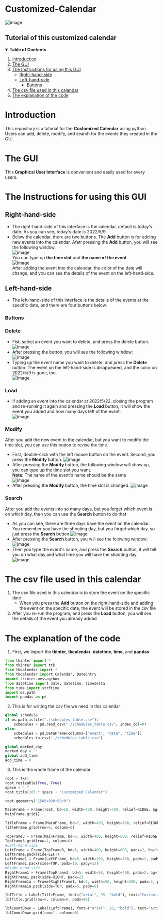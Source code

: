 # Customized-Calendar  
![image](https://user-images.githubusercontent.com/89577799/167335469-d17a9fae-d4cc-44aa-bcde-8d871bd006c7.png)
## Tutorial of this customized calendar
<details open="open">
  <summary><b>Table of Contents</b></summary>
  <ol>
    <li>
      <a href="#introduction">Introduction</a>
    </li>
    <li>
      <a href="#the-gui">The GUI</a> 
    </li>
    <li>
      <a href="#the-instructions-for-using-this-GUI">The Instructions for using this GUI</a>
      <ul>
        <li><a href="#right-hand-side">Right-hand-side</a></li>
        <li><a href="#left-hand-side">Left-hand-side</a>
          <ul>
            <li><a href="#buttons">Buttons</a></li>
          </ul>
        </li>  
      </ul>
    </li>
    <li><a href="#the-csv-file-used-in-this-calendar">The csv file used in this calendar</a></li>
    <li>
      <a href="#the-explanation-of-the-code">The explanation of the code</a> 
    </li>
  </ol>
</details>

# __Introduction__
This repository is a tutorial for the __Customized Calendar__ using python. Users can add, delete, modify, and search for the events they created in the GUI.
# __The GUI__
This __Graphical User Interface__ is convenient and easily used for every users.
# __The Instructions for using this GUI__
## __Right-hand-side__
* The right-hand-side of this interface is the calendar, default is today's date. As you can see, today's date is 2022/5/9.
* Below the calendar, there are two buttons. The __Add__ button is for adding new events into the calendar. Afetr pressing the __Add__ button, you will see the following window.  
![image](https://user-images.githubusercontent.com/89577799/167347447-0b204e9f-c9d9-47ec-9529-155ac1de7812.png)  
You can type up __the time slot__ and __the name of the event__    
![image](https://user-images.githubusercontent.com/89577799/167348835-614bc8ab-c69c-4984-a11b-8149ff4a4537.png)  
After adding the event into the calendar, the color of the date will change, and you can see the details of the event on the left-hand-side.
## __Left-hand-side__
* The left-hand-side of this interface is the details of the events at the specific date, and there are four buttons below.  
### __Buttons__
### __Delete__  
* Fist, select an event you want to delete, and press the delete button.
![image](https://user-images.githubusercontent.com/89577799/167351638-b38660d0-7503-41f3-ad22-efce9cf4e994.png)  
* After pressing the button, you will see the following window:  
![image](https://user-images.githubusercontent.com/89577799/167351832-2f24ab70-9338-4dca-849b-6c141ddf46e8.png)  
* Typing up the event name you want to delete, and press the __Delete__ button. The event on the left-hand-side is disappeared, and the color on 2022/5/9 is gone, too.  
![image](https://user-images.githubusercontent.com/89577799/167436578-8d0ee7f4-5dbe-4dc1-8b41-963406329fa8.png)  
### __Load__  
* If adding an event into the calendar at 2022/5/22, closing the program and re-running it again and pressing the __Load__ button, it will show the event you added and how many days left of the event.  
![image](https://user-images.githubusercontent.com/89577799/167354073-df236a5a-438f-46eb-abcc-d2ee45f6b5b1.png)  
### __Modify__  
After you add the new event to the calendar, but you want to modify the time slot, you can use this button to revise the time.  

* First, double-click with the left mouse button on the event. Second, you press the __Modify__ button.
![image](https://user-images.githubusercontent.com/89577799/167433357-08e0c8b8-5d88-4eb4-8a84-9c6e3740431b.png) 
* After pressing the __Modify__ button, the following window will show up, you can type up the time slot you want.  
__Note__: The name of the event's name should be the same  
![image](https://user-images.githubusercontent.com/89577799/167434398-fa261941-d611-43de-9d2e-ae72c8af6fd9.png)  
* After pressing the __Modify__ button, the time slot is changed.
![image](https://user-images.githubusercontent.com/89577799/167435229-6daa97b4-6acf-45c9-a980-7039ebae4103.png)  
### __Search__ 
After you add the events into so many days, but you forget which event is on which day, then you can use the __Search__ button to do that  
* As you can see, there are three days have the event on the calendar. You remember you have the shooting day, but you forget which day, so just press the __Search__ button 
![image](https://user-images.githubusercontent.com/89577799/167438743-f9fcac4c-0868-4979-a08e-b3f165481430.png)  
* After pressing the __Search__ button, you will see the folowing window:
![image](https://user-images.githubusercontent.com/89577799/167439592-7e4b6b43-0325-408f-bb46-1161418c9e80.png)  
* Then you type the event's name, and press the __Search__ button, it will tell you on what day and what time you will have the shooting day  
![image](https://user-images.githubusercontent.com/89577799/167439797-6b55c538-3edb-4b40-a7a5-89115ec33469.png)  
# __The csv file used in this calendar__
1. The csv file used in this calendar is to store the event on the specific date  
    * When you press the __Add__ button on the right-hand-side and adding the event on the specific date, the event will be stored in the csv file   
2. After you re-run the program, and press the __Load__ button, you will see the details of the event you already added  
# __The explanation of the code__  
1. First, we import the __tkinter__, __tkcalendar__, __datetime__, __time__, and __pandas__
```python
from tkinter import *
from tkinter import ttk
from tkcalendar import *
from tkcalendar import Calendar, DateEntry
import tkinter.messagebox
from datetime import date, datetime, timedelta
from time import strftime
import os.path
import pandas as pd
```
2. This is for writing the csv file we need in this calendar
```python
global schedule
if os.path.isfile("./schedules_table.csv"):
    schedules = pd.read_csv("./schedules_table.csv", index_col=0)
else:
    schedules = pd.DataFrame(columns=["event", "date", "time"])
    schedules.to_csv("./schedules_table.csv")

global marked_day
marked_day = ''
global add_time
add_time = 0
```
3. This is the whole frame of the calendar
```python
root = Tk()
root.resizable(True, True)
space = " "
root.title(185 * space + "Customized Calendar")

root.geometry("1500x900+56+0")

MainFrame = Frame(root, bd=10, width=400, height=700, relief=RIDGE, bg="cadetblue")
MainFrame.grid()

TitleFrame = Frame(MainFrame, bd=7, width=400, height=100, relief=RIDGE)
TitleFrame.grid(row=0, column=0)

TopFrame3 = Frame(MainFrame, bd=5, width=400, height=500, relief=RIDGE)
TopFrame3.grid(row=1, column=0)
#Left-hand-side
LeftFrame = Frame(TopFrame3, bd=5, width=400, height=600, padx=2, bg="cadet blue", relief=RIDGE)
LeftFrame.pack(side=LEFT)
LeftFrame1 = Frame(LeftFrame, bd=5, width=200, height=180, padx=2, pady=4, relief=RIDGE)
LeftFrame1.pack(side=TOP, padx=10, pady=12)
#Right-hand-side
RightFrame1 = Frame(TopFrame3, bd=5, width=50, height=400, padx=2, bg="cadet blue", relief=RIDGE)
RightFrame1.pack(side=RIGHT, padx=2)
RightFrame1a = Frame(RightFrame1, bd=5, width=50, height=300, padx=2, pady=2, relief=RIDGE)
RightFrame1a.pack(side=TOP, padx=5, pady=6)

lblTitle = Label(TitleFrame, font=("arial", 35, "bold"), text="Customized Calendar in Python", bd=7)
lblTitle.grid(row=0, column=0, padx=88)

lblCountDown = Label(LeftFrame1, font=("arial", 20, "bold"), text="Activity Countdown", bd=7)
lblCountDown.grid(row=1, column=0)
```

